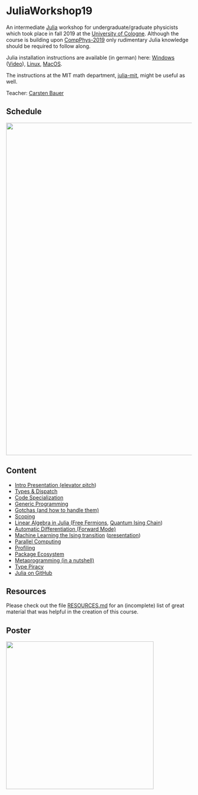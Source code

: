 # JuliaWorkshop19

An intermediate [Julia](https://julialang.org/) workshop for undergraduate/graduate physicists which took place in fall 2019 at the [University of Cologne](https://www.portal.uni-koeln.de/index.php?id=9441&L=1). Although the course is building upon [CompPhys-2019](https://github.com/trebst/compphys-2019) only rudimentary Julia knowledge should be required to follow along.

Julia installation instructions are available (in german) here: [Windows](http://www.thp.uni-koeln.de/trebst/Lectures/CompPhys-2019/julia_windows.pdf) ([Video](http://www.thp.uni-koeln.de/trebst/Lectures/CompPhys-2019/julia_windows.mp4)), [Linux](http://www.thp.uni-koeln.de/trebst/Lectures/CompPhys-2019/julia_linux.pdf), [MacOS](http://www.thp.uni-koeln.de/trebst/Lectures/CompPhys-2019/julia_macos.pdf).

The instructions at the MIT math department, [julia-mit](https://github.com/mitmath/julia-mit), might be useful as well.

Teacher: [Carsten Bauer](https://github.com/crstnbr)

## Schedule

<img src="https://github.com/crstnbr/JuliaWorkshop19/raw/master/orga/schedule.png" width=900px>

## Content

* [Intro Presentation (elevator pitch](presentation/julia.pdf))
* [Types & Dispatch](1_One/1_types_and_dispatch.ipynb)
* [Code Specialization](1_One/3_specialization.ipynb)
* [Generic Programming](1_One/4_generic_programming.ipynb)
* [Gotchas (and how to handle them)](2_Two/1_gotchas.ipynb)
* [Scoping](2_Two/1_scoping.jl)
* [Linear Algebra in Julia (Free Fermions](2_Two/2_linear_algebra/1_linalg.ipynb), [Quantum Ising Chain](2_Two/2_linear_algebra/2_ed_quantum_ising.ipynb))
* [Automatic Differentiation (Forward Mode)](2_Two/3_machine_learning/2_forward_mode_ad.ipynb)
* [Machine Learning the Ising transition](2_Two/3_machine_learning/4_ml_ising.ipynb) ([presentation](2_Two/3_machine_learning/1_machine_learning_physics.pdf))
* [Parallel Computing](3_Three/1_parallel_computing.ipynb)
* [Profiling](3_Three/2_profiling/profiling.ipynb)
* [Package Ecosystem](3_Three/3_ecosystem/packages.ipynb)
* [Metaprogramming (in a nutshell)](4_Hackathon/metaprogramming_basics.ipynb)
* [Type Piracy](4_Hackathon/type_piracy.ipynb)
* [Julia on GitHub](4_Hackathon/julia_on_github.ipynb)

## Resources

Please check out the file [RESOURCES.md](https://github.com/crstnbr/julia-workshop-2019/blob/master/RESOURCES.md) for an (incomplete) list of great material that was helpful in the creation of this course.

## Poster

<a href="https://github.com/crstnbr/JuliaWorkshop19/raw/master/poster/julia_workshop_poster.pdf"><img src="https://github.com/crstnbr/JuliaWorkshop19/raw/master/poster/julia_workshop_poster.png" width=400px></a>
